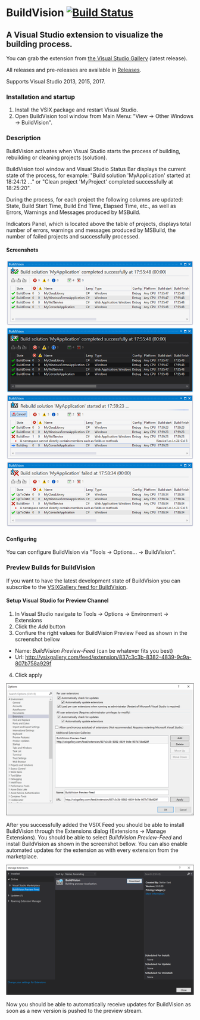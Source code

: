 # BuildVision [![Build Status](https://stefankert.visualstudio.com/BuildVision/_apis/build/status/StefanKert.BuildVision)](https://stefankert.visualstudio.com/BuildVision/_build/latest?definitionId=3)
## A Visual Studio extension to visualize the building process.

You can grab the extension from [the Visual Studio Gallery](https://visualstudiogallery.msdn.microsoft.com/23d3c821-ca2d-4e1a-a005-4f70f12f77ba "BuildVision on the Visual Studio Gallery") (latest release).

All releases and pre-releases are available in [Releases](../../releases "BuildVision Releases on GitHub").

Supports Visual Studio 2013, 2015, 2017.

### Installation and startup
1. Install the VSIX package and restart Visual Studio.
2. Open BuildVision tool window from Main Menu: "View → Other Windows → BuildVision".

### Description
BuildVision activates when Visual Studio starts the process of building, rebuilding or cleaning projects (solution).

BuildVision tool window and Visual Studio Status Bar displays the current state of the process, for example: "Build solution 'MyApplication' started at 18:24:12 ..." or "Clean project 'MyProject' completed successfully at 18:25:20".

During the process, for each project the following columns are updated: State, Build Start Time, Build End Time, Elapsed Time, etc., as well as Errors, Warnings and Messages produced by MSBuild.

Indicators Panel, which is located above the table of projects, displays total number of errors, warnings and messages produced by MSBuild, the number of failed projects and successfully processed.

#### Screenshots
![Build completed on Light Theme](Screenshots/screenshot1.png)
![Build completed on Dark Theme](Screenshots/screenshot2.png)
![Rebuild started on Light Theme](Screenshots/screenshot3.png)
![Build failed on Light Theme](Screenshots/screenshot4.png)

#### Configuring
You can configure BuildVision via "Tools → Options... → BuildVision".

### Preview Builds for BuildVision 
If you want to have the latest development state of BuildVision you can subscribe to the [VSIXGallery feed for BuildVision](http://vsixgallery.com/extension/837c3c3b-8382-4839-9c9a-807b758a929f/).

#### Setup Visual Studio for Preview Channel

1. In Visual Studio navigate to Tools -> Options -> Environment -> Extensions
2. Click the *Add* button
3. Confiure the right values for BuildVision Preview Feed as shown in the screenshot bellow
  - Name: *BuildVision Preview-Feed* (can be whatever fits you best) 
  - Url: http://vsixgallery.com/feed/extension/837c3c3b-8382-4839-9c9a-807b758a929f
4. Click apply

![Add Preview Feed](Screenshots/PreviewFeedInstall.png)

After you successfully added the VSIX Feed you should be able to install BuildVision through the Extensions dialog (Extensions -> Manage Extensions). You should be able to select *BuildVision Preview-Feed* and install BuildVision as shown in the screenshot bellow. You can also enable automated updates for the extension as with every extension from the marketplace.

![Install BuildVision](Screenshots/PreviewFeedInstall_Extensions.png)

Now you should be able to automatically receive updates for BuildVision as soon as a new version is pushed to the preview stream.
